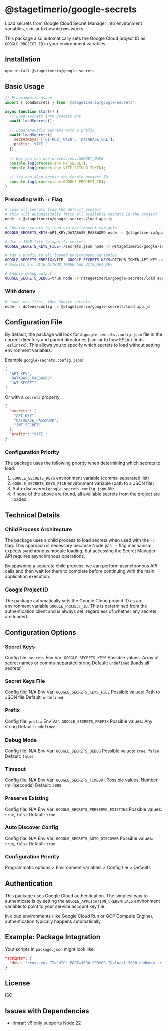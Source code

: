 # @stagetimerio/google-secrets

Load secrets from Google Cloud Secret Manager into environment variables, similar to how `dotenv` works. 

This package also automatically sets the Google Cloud project ID as `GOOGLE_PROJECT_ID` in your environment variables.

## Installation

```bash
npm install @stagetimerio/google-secrets
```

## Basic Usage

```javascript
// Programmatic usage
import { loadSecrets } from '@stagetimerio/google-secrets';

async function start() {
  // Load secrets into process.env
  await loadSecrets();
  
  // Load specific secrets with a prefix
  await loadSecrets({
    secretKeys: ['GITHUB_TOKEN', 'DATABASE_URL'],
    prefix: 'VITE_'
  });
  
  // Now you can use process.env.SECRET_NAME
  console.log(process.env.MY_SECRET);
  console.log(process.env.VITE_GITHUB_TOKEN);
  
  // You can also access the Google project ID
  console.log(process.env.GOOGLE_PROJECT_ID);
}
```

### Preloading with `-r` Flag

```bash
# Load all secrets from the default project
# This will automatically fetch all available secrets in the project
node -r @stagetimerio/google-secrets/load app.js

# Specify secrets to load via environment variable
GOOGLE_SECRETS_KEYS=API_KEY,DATABASE_PASSWORD node -r @stagetimerio/google-secrets/load app.js

# Use a JSON file to specify secrets
GOOGLE_SECRETS_KEYS_FILE=./secrets.json node -r @stagetimerio/google-secrets/load app.js

# Add a prefix to all loaded environment variables
GOOGLE_SECRETS_PREFIX=VITE_ GOOGLE_SECRETS_KEYS=GITHUB_TOKEN,API_KEY node -r @stagetimerio/google-secrets/load app.js
# Results in: VITE_GITHUB_TOKEN and VITE_API_KEY

# Enable debug output
GOOGLE_SECRETS_DEBUG=true node -r @stagetimerio/google-secrets/load app.js
```

### With dotenv

```bash
# Load .env first, then Google secrets
node -r dotenv/config -r @stagetimerio/google-secrets/load app.js
```

## Configuration File

By default, the package will look for a `google-secrets.config.json` file in the current directory and parent directories (similar to how ESLint finds `.eslintrc`). This allows you to specify which secrets to load without setting environment variables.

Example `google-secrets.config.json`:

```json
[
  "API_KEY",
  "DATABASE_PASSWORD",
  "JWT_SECRET"
]
```

Or with a `secrets` property:

```json
{
  "secrets": [
    "API_KEY",
    "DATABASE_PASSWORD",
    "JWT_SECRET"
  ],
  "prefix": "VITE_"
}
```

### Configuration Priority

The package uses the following priority when determining which secrets to load:

1. `GOOGLE_SECRETS_KEYS` environment variable (comma-separated list)
2. `GOOGLE_SECRETS_KEYS_FILE` environment variable (path to a JSON file)
3. Auto-discovered `google-secrets.config.json` file
4. If none of the above are found, all available secrets from the project are loaded

## Technical Details

### Child Process Architecture

The package uses a child process to load secrets when used with the `-r` flag. This approach is necessary because Node.js's `-r` flag mechanism expects synchronous module loading, but accessing the Secret Manager API requires asynchronous operations.

By spawning a separate child process, we can perform asynchronous API calls and then wait for them to complete before continuing with the main application execution.

### Google Project ID

The package automatically sets the Google Cloud project ID as an environment variable `GOOGLE_PROJECT_ID`. This is determined from the authentication client and is always set, regardless of whether any secrets are loaded.

## Configuration Options

### **Secret Keys**
Config file: `secrets`
Env Var: `GOOGLE_SECRETS_KEYS`
Possible values: Array of secret names or comma-separated string
Default: `undefined` (loads all secrets)

### **Secret Keys File**
Config file: N/A
Env Var: `GOOGLE_SECRETS_KEYS_FILE`
Possible values: Path to JSON file
Default: `undefined`

### **Prefix**
Config file: `prefix`
Env Var: `GOOGLE_SECRETS_PREFIX`
Possible values: Any string
Default: `undefined`

### **Debug Mode**
Config file: N/A
Env Var: `GOOGLE_SECRETS_DEBUG`
Possible values: `true`, `false`
Default: `false`

### **Timeout**
Config file: N/A
Env Var: `GOOGLE_SECRETS_TIMEOUT`
Possible values: Number (milliseconds)
Default: `5000`

### **Preserve Existing**
Config file: N/A
Env Var: `GOOGLE_SECRETS_PRESERVE_EXISTING`
Possible values: `true`, `false`
Default: `true`

### **Auto Discover Config**
Config file: N/A
Env Var: `GOOGLE_SECRETS_AUTO_DISCOVER`
Possible values: `true`, `false`
Default: `true`

### Configuration Priority

Programmatic options > Environment variables > Config file > Defaults

## Authentication

This package uses Google Cloud authentication. The simplest way to authenticate is by setting the `GOOGLE_APPLICATION_CREDENTIALS` environment variable to point to your service account key file.

In cloud environments (like Google Cloud Run or GCP Compute Engine), authentication typically happens automatically.

## Example: Package Integration

Your scripts in `package.json` might look like:

```json
"scripts": {
  "dev": "cross-env TZ='UTC' PORT=3000 SERVER_ID=local-3000 nodemon -r dotenv/config -r @stagetimerio/google-secrets/load --ignore 'scripts/*' --stack-trace-limit=20 --experimental-specifier-resolution=node _server.web.js"
}
```

## License

ISC

## Issues with Dependencies

- rimraf: v6 only supports Node 22
